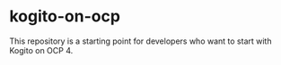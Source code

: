 # kogito-on-ocp
This repository is a starting point for developers who want to start with Kogito on OCP 4.
